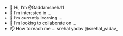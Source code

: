 - 👋 Hi, I’m @Gaddamsnehal1
- 👀 I’m interested in ...
- 🌱 I’m currently learning ...
- 💞️ I’m looking to collaborate on ...
- 📫 How to reach me ...
snehal yadav
@snehal_yadav_
<!---
Gaddamsnehal1/Gaddamsnehal1 is a ✨ special ✨ repository because its `README.md` (this file) appears on your GitHub profile.
You can click the Preview link to take a look at your changes.
--->
